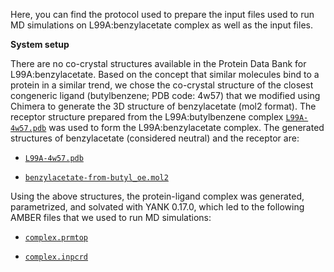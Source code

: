 Here, you can find the protocol used to prepare the input files used to run MD simulations on L99A:benzylacetate complex as well as the input files.

**System setup**

There are no co-crystal structures available in the Protein Data Bank for L99A:benzylacetate. Based on the concept that similar molecules bind to a protein in a similar trend, we chose the co-crystal structure of the closest congeneric ligand (butylbenzene; PDB code: 4w57) that we modified using Chimera to generate the 3D structure of benzylacetate (mol2 format). The receptor structure prepared from the L99A:butylbenzene complex [`L99A-4w57.pdb`](../N-butylbenzene/L99A-4w57.pdb) was used to form the L99A:benzylacetate complex. The generated structures of benzylacetate (considered neutral) and the receptor are:

- [`L99A-4w57.pdb`](L99A-4w57.pdb)

- [`benzylacetate-from-butyl_oe.mol2`](benzylacetate-from-butyl_oe.mol2)

Using the above structures, the protein-ligand complex was generated, parametrized, and solvated with YANK 0.17.0, which led to the following AMBER files that we used to run MD simulations:

- [`complex.prmtop`](complex.prmtop)

- [`complex.inpcrd`](complex.inpcrd)
